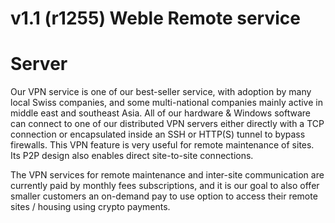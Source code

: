 
# v1.1 (r1255) Weble Remote service
# Server

Our VPN service is one of our best-seller service, with adoption by many local Swiss companies, and some multi-national companies mainly active in middle east and southeast Asia. All of our hardware & Windows software can connect to one of our distributed VPN servers either directly with a TCP connection or encapsulated inside an SSH or HTTP(S) tunnel to bypass firewalls. This VPN feature is very useful for remote maintenance of sites. Its P2P design also enables direct site-to-site connections.

The VPN services for remote maintenance and inter-site communication are currently paid by monthly fees subscriptions, and it is our goal to also offer smaller customers an on-demand pay to use option to access their remote sites / housing using crypto payments.
